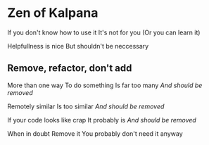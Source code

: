 Zen of Kalpana
==============

If you don't know how to use it
It's not for you
(Or you can learn it)

Helpfullness is nice
But shouldn't be neccessary


Remove, refactor, don't add
---------------------------

More than one way
To do something
Is far too many
_And should be removed_

Remotely similar
Is too similar
_And should be removed_

If your code looks like crap
It probably is
_And should be removed_


When in doubt
Remove it
You probably don't need it anyway